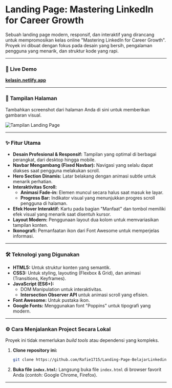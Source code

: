 # Landing Page: Mastering LinkedIn for Career Growth

Sebuah landing page modern, responsif, dan interaktif yang dirancang untuk mempromosikan kelas online "Mastering LinkedIn for Career Growth". Proyek ini dibuat dengan fokus pada desain yang bersih, pengalaman pengguna yang menarik, dan struktur kode yang rapi.

-----

### 🚀 **Live Demo**

[**kelasin.netlify.app**](https://kelasin.netlify.app/)

-----

### 📸 **Tampilan Halaman**

Tambahkan screenshot dari halaman Anda di sini untuk memberikan gambaran visual.

![Tampilan Landing Page](https://github.com/user-attachments/assets/90e6dcbf-3aff-4dc7-90a4-bdbf58c64638)

-----

### ✨ **Fitur Utama**

  * **Desain Profesional & Responsif:** Tampilan yang optimal di berbagai perangkat, dari desktop hingga mobile.
  * **Navbar Mengambang (Fixed Navbar):** Navigasi yang selalu dapat diakses saat pengguna melakukan scroll.
  * **Hero Section Dinamis:** Latar belakang dengan animasi subtle untuk menarik perhatian.
  * **Interaktivitas Scroll:**
      * **Animasi Fade-in:** Elemen muncul secara halus saat masuk ke layar.
      * **Progress Bar:** Indikator visual yang menunjukkan progres scroll pengguna di halaman.
  * **Efek Hover Interaktif:** Kartu pada bagian "Manfaat" dan tombol memiliki efek visual yang menarik saat disentuh kursor.
  * **Layout Modern:** Penggunaan layout dua kolom untuk memvariasikan tampilan konten.
  * **Ikonografi:** Pemanfaatan ikon dari Font Awesome untuk memperjelas informasi.

-----

### 🛠️ **Teknologi yang Digunakan**

  * **HTML5:** Untuk struktur konten yang semantik.
  * **CSS3:** Untuk styling, layouting (Flexbox & Grid), dan animasi (Transitions, Keyframes).
  * **JavaScript (ES6+):**
      * DOM Manipulation untuk interaktivitas.
      * **Intersection Observer API** untuk animasi scroll yang efisien.
  * **Font Awesome:** Untuk pustaka ikon.
  * **Google Fonts:** Menggunakan font "Poppins" untuk tipografi yang modern.

-----

### ⚙️ **Cara Menjalankan Project Secara Lokal**

Proyek ini tidak memerlukan *build tools* atau dependensi yang kompleks.

1.  **Clone repository ini:**

    ```bash
    git clone https://github.com/Rafie1715/Landing-Page-BelajarLinkedin.git
    ```

2.  **Buka file `index.html`:**
    Langsung buka file `index.html` di browser favorit Anda (contoh: Google Chrome, Firefox).

-----
